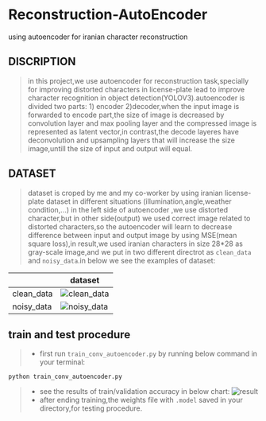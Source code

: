 # Reconstruction-AutoEncoder
using autoencoder for iranian character reconstruction

## DISCRIPTION
> in this project,we use autoencoder for reconstruction task,specially for improving distorted characters in license-plate lead to improve character recognition in object detection(YOLOV3).autoencoder is divided two parts: 1) encoder 2)decoder,when the input image is forwarded to encode part,the size of image is decreased by convolution layer and max pooling layer and the compressed image is represented as latent vector,in contrast,the decode layeres have deconvolution and upsampling layers that will increase the size image,untill the size of input and output will equal.

## DATASET
> dataset is croped by me and my co-worker by using iranian license-plate dataset in different situations (illumination,angle,weather condition,...) in the left side of autoencoder ,we use distorted character,but in other side(output) we used correct image related to distorted characters,so the autoencoder will learn to decrease difference between input and output image by using MSE(mean square loss),in result,we used iranian characters in size 28*28 as gray-scale image,and we put in two different directrot as `clean_data` and `noisy_data`.in below we see the examples of dataset:

|              | dataset | 
| -----------  | -------- | 
| clean_data   | ![clean_data](https://user-images.githubusercontent.com/53394692/111038670-8723ab80-843f-11eb-98dc-c8dfc762a406.PNG) | 
| noisy_data   |  ![noisy_data](https://user-images.githubusercontent.com/53394692/111038687-9c98d580-843f-11eb-80f6-f3d519483db2.PNG) | 

## train and test procedure
> * first run `train_conv_autoencoder.py` by running below command in your terminal:
 ```
python train_conv_autoencoder.py
 ``` 
> * see the results of train/validation accuracy in below chart:
![result](https://user-images.githubusercontent.com/53394692/111039583-0ca95a80-8444-11eb-873e-9607e24b86f3.png)
> * after ending training,the weights file with `.model` saved in your directory,for testing procedure.
